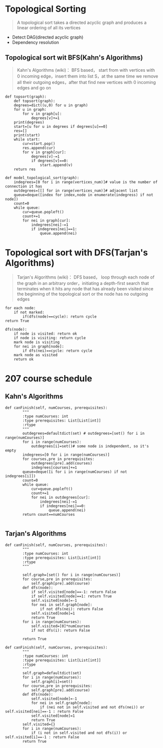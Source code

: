 # Topological Sorting
> A topological sort takes a directed acyclic graph and produces a linear ordering of all its vertices
* Detect DAG(directed acyclic graph)
* Dependency resolution

## Topological sort wit BFS(Kahn's Algorithms)
> Kahn's Algorithms (wiki)： BFS based， start from with vertices with 0 incoming edge，insert them into list S，at the same time we remove all their outgoing edges，after that find new vertices with 0 incoming edges and go on
```
def topsort(graph):
    def topsort(graph):
    degrees=dict((u,0) for u in graph)
    for u in graph:
        for v in graph[u]:
            degrees[v]+=1
    print(degrees)
    start=[u for u in degrees if degrees[u]==0]
    res=[]
    print(start)
    while start:
        cur=start.pop()
        res.append(cur)
        for v in graph[cur]:
            degrees[v]-=1
            if degrees[v]==0:
                start.append(v)
    return res
```

```
def model_topological_sort(graph):
    indegrees=[0 for i in range(vertices_num)]# value is the number of connection it has
    outdegrees=[[] for in range(vertices_num)]# adjacent list
    queue=deque([index for index,node in enumerate(indegress) if not node])
    count=0
    while queue:
        cur=queue.popleft()
        count+=1
        for nei in graph[cur]:
            indegrees[nei]-=1
            if indegrees[nei]==1:
                queue.append(nei)

```
# Topological sort with DFS(Tarjan's Algorithms)
> Tarjan's Algorithms (wiki)： DFS based， loop through each node of the graph in an arbitrary order，initiating a depth-first search that terminates when it hits any node that has already been visited since the beginning of the topological sort or the node has no outgoing edges 
```
for each node:
    if not marked:
        if(dfs(node)==cycle): return cycle
return True

dfs(node):
    if node is visited: return ok
    if node is visiting: return cycle
    mark node is visiting
    for nei in graph[node]:
        if dfs(nei)==cycle: return cycle
    mark node as visited
    return ok
```


# 207 course schedule 

## Kahn's Algorithms
```
def canFinish(self, numCourses, prerequisites):
        """
        :type numCourses: int
        :type prerequisites: List[List[int]]
        :rtype
        """
        outdegrees=defaultdict(set) # outdegrees=[set() for i in range(numCourses)]
        for i in range(numCourses):
            outdegrees[i]=set()# some node is independent, so it's empty 
        indegrees=[0 for i in range(numCourses)]
        for courses,pre in prerequisites:
            outdegrees[pre].add(courses)
            indegrees[courses]+=1
        queue=deque([i for i in range(numCourses) if not indegrees[i]])
        count=0
        while queue:
            cur=queue.popleft()
            count+=1
            for nei in outdegrees[cur]:
                indegrees[nei]-=1
                if indegrees[nei]==0:
                    queue.append(nei)
        return count==numCourses
                    
```
## Tarjan's Algorithms
```
def canFinish(self, numCourses, prerequisites):
        """
        :type numCourses: int
        :type prerequisites: List[List[int]]
        :rtype
        """
        
        self.graph=[set() for i in range(numCourses)]
        for course,pre in prerequisites:
            self.graph[pre].add(course)
        def dfs(node):
            if self.visited[node]==-1: return False
            if self.visited[node]==1: return True
            self.visited[node]=-1
            for nei in self.graph[node]:
                if not dfs(nei): return False
            self.visited[node]=1
            return True
        for i in range(numCourses):
            self.visited=[0]*numCourses
            if not dfs(i): return False
        
        return True
```
```
def canFinish(self, numCourses, prerequisites):
        """
        :type numCourses: int
        :type prerequisites: List[List[int]]
        :rtype
        """
        self.graph=defaultdict(set)
        for i in range(numCourses):
            self.graph[i]=set()
        for course,pre in prerequisites:
            self.graph[pre].add(course)
        def dfs(node):
            self.visited[node]=-1
            for nei in self.graph[node]:
                if (nei not in self.visited and not dfs(nei)) or self.visited[nei]==-1 : return False
            self.visited[node]=1
            return True
        self.visited={}
        for i in range(numCourses):
            if (i not in self.visited and not dfs(i)) or self.visited[i]==-1 : return False
        return True
```
